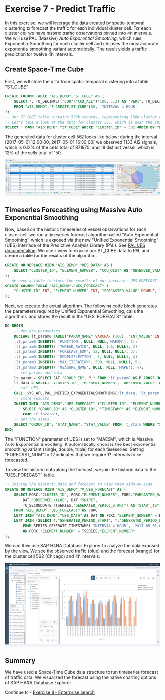 # Exercise 7 - Predict Traffic

In this exercise, we will leverage the data created by spatio-temporal clustering to forecast the traffic for each individual cluster cell. For each cluster cell we have historic traffic observations binned into 4h intervals. We will use PAL (Massive) *Auto Exponential Smoothing*, which runs Exponential Smoothing for each cluster cell and chooses the most accurate exponential smoothing variant automatically. The result yields a traffic prediction for twelve 4h intervals.

## Create Space-Time Cube<a name="subex1"></a>

First, we will store the data from spatio-temporal clustering into a table "ST_CUBE".

````SQL
CREATE COLUMN TABLE "AIS_DEMO"."ST_CUBE" AS (
	SELECT *, TO_DECIMAL(("COU"/"COU_ALL")*100, 5,2) AS "PERC", TO_DECIMAL(("COU_DIST"/"COU_DIST_ALL")*100, 5,2) AS "PERC_DIST"
	FROM "AIS_DEMO"."F_CREATE_ST_CUBE"(50, 'INTERVAL 4 HOUR')
);
-- Our ST_CUBE table contains 570k records, representing 1568 cluster cells and 365 elements, i.e. 4h interval timeslices
-- Let's take a look at the data for cluster 562, which is near the Chicago port
SELECT * FROM "AIS_DEMO"."ST_CUBE" WHERE "CLUSTER_ID" = 562 ORDER BY "ELEMENT_NUMBER";
````

The generated data for cluster cell 562 looks like below: during the interval [2017-05-01 12:00:00, 2017-05-01 16:00:00[ we observed 1133 AIS signals, which is 0.12% of the cells total of 871875, and 18 distinct vessel, which is 12% of the cells total of 150.

![](images/st_cube.png)

## Timeseries Forecasting using Massive Auto Exponential Smoothing<a name="subex2"></a>

Now, based on the historic timeseries of vessel observations for each cluster cell, we run a timeseries forecast algorithm called "Auto Exponential Smoothing", which is exposed via the new "Unified Exponential Smoothing" (UES) interface of the Predictive Analysis Library (PAL). See [PAL UES documentation](https://help.sap.com/viewer/319d36de4fd64ac3afbf91b1fb3ce8de/2021_3_QRC/en-US/0d3683ebfa3a445ea9df601f712b8fd7.html).
We use a view to expose our ST_CUBE data to PAL and create a table for the results of the algorithm.

````SQL
CREATE OR REPLACE VIEW "AIS_DEMO"."UES_DATA" AS (
	SELECT "CLUSTER_ID", "ELEMENT_NUMBER", "COU_DIST" AS "OBSERVED_VALUE", "SHAPE", "START_TS" FROM "AIS_DEMO"."ST_CUBE"
);
-- We need a table to store the results of our forecast: UES_FORECAST
CREATE COLUMN TABLE "AIS_DEMO"."UES_FORECAST" (
	"CLUSTER_ID" INT, "ELEMENT_NUMBER" INT, "FORCASTED_VALUE" DOUBLE, "PI1_LOWER" DOUBLE, "PI1_UPPER" DOUBLE, "PI2_LOWER" DOUBLE, "PI2_UPPER" DOUBLE
);
````

Next, we execute the actual algorithm. The following code block generates the parameters required by Unified Exponential Smoothing, calls the algorithms, and stores the result in the "UES_FORECATS" table.

````SQL
DO BEGIN
	-- declare parameters
	DECLARE lt_param0 TABLE("PARAM_NAME" VARCHAR (100), "INT_VALUE" INTEGER, "DOUBLE_VALUE" DOUBLE, "STRING_VALUE" VARCHAR (100));
	:lt_param0.INSERT(( 'FUNCTION', NULL, NULL,'MAESM'), 1);
    :lt_param0.INSERT(( 'THREAD_RATIO', NULL, 1.0, NULL), 2);
    :lt_param0.INSERT(( 'FORECAST_NUM', 12, NULL, NULL), 3);
    :lt_param0.INSERT(( 'MODELSELECTION', 1, NULL, NULL), 4);
    :lt_param0.INSERT(( 'MAX_ITERATION', 500, NULL, NULL), 5);
    :lt_param0.INSERT(( 'MEASURE_NAME', NULL, NULL,'MAPE'), 6);
	-- set params and data
	lt_param = SELECT DAT."GROUP_ID", P.* FROM :lt_param0 AS P CROSS JOIN (SELECT DISTINCT "CLUSTER_ID" AS "GROUP_ID" FROM "AIS_DEMO"."UES_DATA") AS DAT;
	lt_data = SELECT "CLUSTER_ID", "ELEMENT_NUMBER", "OBSERVED_VALUE" FROM "AIS_DEMO"."UES_DATA";
	-- call UES
	CALL _SYS_AFL.PAL_UNIFIED_EXPONENTIALSMOOTHING(:lt_data, :lt_param, t_forecast, t_stats, f_errmsge, pl1, pl2);
	-- store results
	INSERT INTO "AIS_DEMO"."UES_FORECAST" ("CLUSTER_ID", "ELEMENT_NUMBER", "FORCASTED_VALUE", "PI1_LOWER", "PI1_UPPER", "PI2_LOWER", "PI2_UPPER")
		SELECT "GROUP_ID" AS "CLUSTER_ID", "TIMESTAMP" AS "ELEMENT_NUMBER", "VALUE", "PI1_LOWER", "PI1_UPPER", "PI2_LOWER", "PI2_UPPER"
		FROM :t_forecast;
	-- get the stats
	SELECT "GROUP_ID", "STAT_NAME", "STAT_VALUE" FROM :t_stats WHERE "STAT_NAME" IN ('FORECAST_MODEL_NAME', 'MSE');
END;
````

The "FUNCTION" parameter of UES is set to "MAESM", which is Massive Auto Exponential Smoothing. It automatically chooses the best exponential smoothing variant (single, double, triple) for each timeseries. Setting "FORECAST_NUM" to 12 indicates that we require 12 intervals to be forecasted.

To view the historic data along the forecast, we join the historic data to the "UES_FORECAST" table.

````SQL
-- Joining the historic data and forecast to view them side-by-side
CREATE OR REPLACE VIEW "AIS_DEMO"."V_UES_FORECAST" AS (
	SELECT FORC."CLUSTER_ID", FORC."ELEMENT_NUMBER", FORC."FORCASTED_VALUE", FORC."PI1_LOWER", FORC."PI1_UPPER", FORC."PI2_LOWER", FORC."PI2_UPPER",
		DAT."OBSERVED_VALUE", DAT."SHAPE",
		TO_SECONDDATE (TSERIES."GENERATED_PERIOD_START") AS "START_TS"
	FROM "AIS_DEMO"."UES_FORECAST" AS FORC
	LEFT JOIN "AIS_DEMO"."UES_DATA" AS DAT ON FORC."ELEMENT_NUMBER" = DAT."ELEMENT_NUMBER" AND FORC."CLUSTER_ID" = DAT."CLUSTER_ID"
	LEFT JOIN (SELECT T."GENERATED_PERIOD_START", T."GENERATED_PERIOD_END", T."ELEMENT_NUMBER"
		FROM SERIES_GENERATE_TIMESTAMP('INTERVAL 4 HOUR', '2017-05-01 00:00:00', '2017-07-07 24:00:00') AS T) AS TSERIES
		ON FORC."ELEMENT_NUMBER" = TSERIES."ELEMENT_NUMBER"
);
````

We can then use SAP HANA Database Explorer to analyze the data exposed by the view. We see the observed traffic (blue) and the forecast (orange) for the cluster cell 562 (Chicago) and 4h intervals.

![](images/forecast.png)

## Summary

We have used a Space-Time Cube data structure to run timeseries forecast of traffic data. We visualized the forecast using the native charting options of SAP HANA Database Explorer.

Continue to - [Exercise 8 - Enterprise Search](../ex8/README.md)
